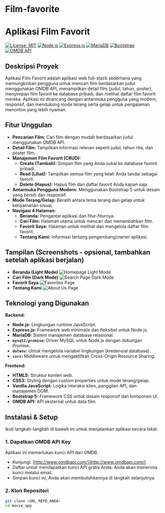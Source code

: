 # Film-favorite
# Aplikasi Film Favorit

[![License: MIT](https://img.shields.io/badge/License-MIT-yellow.svg)](https://opensource.org/licenses/MIT)
[![Node.js](https://img.shields.io/badge/Node.js-339933?style=flat&logo=node.js&logoColor=white)](https://nodejs.org/)
[![Express.js](https://img.shields.io/badge/Express.js-000000?style=flat&logo=express&logoColor=white)](https://expressjs.com/)
[![MariaDB](https://img.shields.io/badge/MariaDB-003545?style=flat&logo=mariadb&logoColor=white)](https://mariadb.org/)
[![Bootstrap](https://img.shields.io/badge/Bootstrap-563D7C?style=flat&logo=bootstrap&logoColor=white)](https://getbootstrap.com/)
[![OMDB API](https://img.shields.io/badge/OMDB_API-FFC107?style=flat&logo=themoviedb&logoColor=black)](http://www.omdbapi.com/)

## Deskripsi Proyek

Aplikasi Film Favorit adalah aplikasi web full-stack sederhana yang memungkinkan pengguna untuk mencari film berdasarkan judul menggunakan OMDB API, menampilkan detail film (judul, tahun, poster), menyimpan film favorit ke database pribadi, dan melihat daftar film favorit mereka. Aplikasi ini dirancang dengan antarmuka pengguna yang modern, responsif, dan mendukung mode terang serta gelap untuk pengalaman menonton yang lebih nyaman.

## Fitur Unggulan

* **Pencarian Film:** Cari film dengan mudah berdasarkan judul menggunakan OMDB API.
* **Detail Film:** Tampilkan informasi relevan seperti judul, tahun rilis, dan poster film.
* **Manajemen Film Favorit (CRUD):**
    * **Create (Tambah):** Simpan film yang Anda sukai ke database favorit pribadi.
    * **Read (Lihat):** Tampilkan semua film yang telah Anda tandai sebagai favorit.
    * **Delete (Hapus):** Hapus film dari daftar favorit Anda kapan saja.
* **Antarmuka Pengguna Modern:** Menggunakan Bootstrap 5 untuk desain yang bersih dan responsif.
* **Mode Terang/Gelap:** Beralih antara tema terang dan gelap untuk kenyamanan visual.
* **Navigasi 4 Halaman:**
    * **Beranda:** Pengantar aplikasi dan fitur-fiturnya.
    * **Cari Film:** Halaman utama untuk mencari dan menambahkan film.
    * **Favorit Saya:** Halaman untuk melihat dan mengelola daftar film favorit.
    * **Tentang Kami:** Informasi tentang pengembang/owner aplikasi.

## Tampilan (Screenshots - opsional, tambahkan setelah aplikasi berjalan)

* **Beranda (Light Mode)**
    ![Homepage Light Mode](https://via.placeholder.com/600x400?text=Homepage+Light)
* **Cari Film (Dark Mode)**
    ![Search Page Dark Mode](https://via.placeholder.com/600x400?text=Search+Page+Dark)
* **Favorit Saya**
    ![Favorites Page](https://via.placeholder.com/600x400?text=Favorites+Page)
* **Tentang Kami**
    ![About Us Page](https://via.placeholder.com/600x400?text=About+Us+Page)

## Teknologi yang Digunakan

**Backend:**
* **Node.js:** Lingkungan runtime JavaScript.
* **Express.js:** Framework web minimalis dan fleksibel untuk Node.js.
* **MariaDB:** Sistem manajemen database relasional.
* **`mysql2/promise`:** Driver MySQL untuk Node.js dengan dukungan Promise.
* **`dotenv`:** Untuk mengelola variabel lingkungan (kredensial database).
* **`cors`:** Middleware untuk mengaktifkan Cross-Origin Resource Sharing.

**Frontend:**
* **HTML5:** Struktur konten web.
* **CSS3:** Styling dengan custom properties untuk mode terang/gelap.
* **Vanilla JavaScript:** Logika interaksi klien, panggilan API, dan manajemen DOM.
* **Bootstrap 5:** Framework CSS untuk desain responsif dan komponen UI.
* **OMDB API:** API eksternal untuk data film.

## Instalasi & Setup

Ikuti langkah-langkah di bawah ini untuk menjalankan aplikasi secara lokal:

### 1. Dapatkan OMDB API Key

Aplikasi ini memerlukan kunci API dari OMDB.
* Kunjungi: [http://www.omdbapi.com/](http://www.omdbapi.com/)
* Daftar untuk mendapatkan kunci API gratis Anda. Anda akan menerima kunci melalui email.
* Simpan kunci ini, Anda akan membutuhkannya di langkah selanjutnya.

### 2. Klon Repositori

```bash
git clone <URL_REPO_ANDA>
cd movie_app
